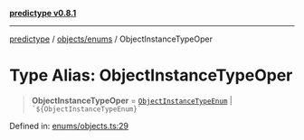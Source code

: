 [**predictype v0.8.1**](../../../README.md)

***

[predictype](../../../modules.md) / [objects/enums](../README.md) / ObjectInstanceTypeOper

# Type Alias: ObjectInstanceTypeOper

> **ObjectInstanceTypeOper** = [`ObjectInstanceTypeEnum`](../enumerations/ObjectInstanceTypeEnum.md) \| `` `${ObjectInstanceTypeEnum}` ``

Defined in: [enums/objects.ts:29](https://github.com/maduhaime/predictype/blob/2310adbaccb6fbc00cdab8e345e79bd5b09e40f5/src/enums/objects.ts#L29)
